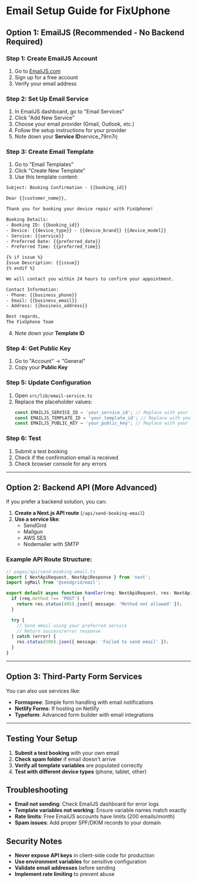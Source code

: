 # Email Setup Guide for FixUphone

## Option 1: EmailJS (Recommended - No Backend Required)

### Step 1: Create EmailJS Account
1. Go to [EmailJS.com](https://www.emailjs.com/)
2. Sign up for a free account
3. Verify your email address

### Step 2: Set Up Email Service
1. In EmailJS dashboard, go to "Email Services"
2. Click "Add New Service"
3. Choose your email provider (Gmail, Outlook, etc.)
4. Follow the setup instructions for your provider
5. Note down your **Service ID**service_79rn7rj

### Step 3: Create Email Template
1. Go to "Email Templates"
2. Click "Create New Template"
3. Use this template content:

```html
Subject: Booking Confirmation - {{booking_id}}

Dear {{customer_name}},

Thank you for booking your device repair with FixUphone!

Booking Details:
- Booking ID: {{booking_id}}
- Device: {{device_type}} - {{device_brand}} {{device_model}}
- Service: {{service}}
- Preferred Date: {{preferred_date}}
- Preferred Time: {{preferred_time}}

{% if issue %}
Issue Description: {{issue}}
{% endif %}

We will contact you within 24 hours to confirm your appointment.

Contact Information:
- Phone: {{business_phone}}
- Email: {{business_email}}
- Address: {{business_address}}

Best regards,
The FixUphone Team
```

4. Note down your **Template ID**

### Step 4: Get Public Key
1. Go to "Account" → "General"
2. Copy your **Public Key**

### Step 5: Update Configuration
1. Open `src/lib/email-service.ts`
2. Replace the placeholder values:
   ```typescript
   const EMAILJS_SERVICE_ID = 'your_service_id'; // Replace with your Service ID
   const EMAILJS_TEMPLATE_ID = 'your_template_id'; // Replace with your Template ID
   const EMAILJS_PUBLIC_KEY = 'your_public_key'; // Replace with your Public Key
   ```

### Step 6: Test
1. Submit a test booking
2. Check if the confirmation email is received
3. Check browser console for any errors

---

## Option 2: Backend API (More Advanced)

If you prefer a backend solution, you can:

1. **Create a Next.js API route** (`/api/send-booking-email`)
2. **Use a service like**:
   - SendGrid
   - Mailgun
   - AWS SES
   - Nodemailer with SMTP

### Example API Route Structure:
```typescript
// pages/api/send-booking-email.ts
import { NextApiRequest, NextApiResponse } from 'next';
import sgMail from '@sendgrid/mail';

export default async function handler(req: NextApiRequest, res: NextApiResponse) {
  if (req.method !== 'POST') {
    return res.status(405).json({ message: 'Method not allowed' });
  }

  try {
    // Send email using your preferred service
    // Return success/error response
  } catch (error) {
    res.status(500).json({ message: 'Failed to send email' });
  }
}
```

---

## Option 3: Third-Party Form Services

You can also use services like:
- **Formspree**: Simple form handling with email notifications
- **Netlify Forms**: If hosting on Netlify
- **Typeform**: Advanced form builder with email integrations

---

## Testing Your Setup

1. **Submit a test booking** with your own email
2. **Check spam folder** if email doesn't arrive
3. **Verify all template variables** are populated correctly
4. **Test with different device types** (phone, tablet, other)

## Troubleshooting

- **Email not sending**: Check EmailJS dashboard for error logs
- **Template variables not working**: Ensure variable names match exactly
- **Rate limits**: Free EmailJS accounts have limits (200 emails/month)
- **Spam issues**: Add proper SPF/DKIM records to your domain

## Security Notes

- **Never expose API keys** in client-side code for production
- **Use environment variables** for sensitive configuration
- **Validate email addresses** before sending
- **Implement rate limiting** to prevent abuse
